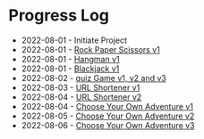 # Progress Log
- 2022-08-01 - Initiate Project
- 2022-08-01 - [Rock Paper Scissors v1](/rockPaperScissors/)
- 2022-08-01 - [Hangman v1](/hangman/)
- 2022-08-01 - [Blackjack v1](/blackjack/)
- 2022-08-02 - [quiz Game v1, v2 and v3](/quizGame/)
- 2022-08-03 - [URL Shortener v1](/urlShortener/)
- 2022-08-04 - [URL Shortener v2](/urlShortener/)
- 2022-08-04 - [Choose Your Own Adventure v1](/chooseAdventure/)
- 2022-08-05 - [Choose Your Own Adventure v2](/chooseAdventure/)
- 2022-08-06 - [Choose Your Own Adventure v3](/chooseAdventure/)
